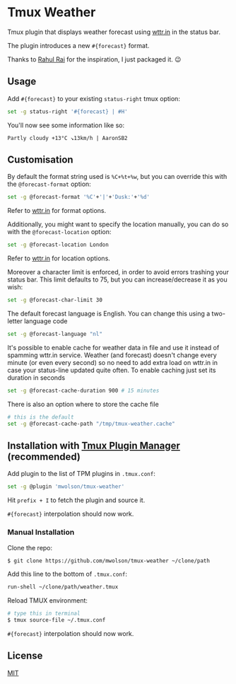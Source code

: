 # Tmux Weather

Tmux plugin that displays weather forecast using [wttr.in](http://wttr.in) in the status bar.

The plugin introduces a new `#{forecast}` format.

Thanks to [Rahul Rai](https://github.com/rahulrai-in) for the inspiration, I just packaged it. 😉

## Usage

Add `#{forecast}` to your existing `status-right` tmux option:

```bash
set -g status-right '#{forecast} | #H'
```

You'll now see some information like so:

```
Partly cloudy +13°C ↘13km/h | AaronSB2
```

## Customisation

By default the format string used is `%C+%t+%w`, but you can override this with the `@forecast-format` option:

```bash
set -g @forecast-format '%C'+'|'+'Dusk:'+'%d'
```

Refer to [wttr.in](http://wttr.in) for format options.

Additionally, you might want to specify the location manually, you can do so with the `@forecast-location` option:

```bash
set -g @forecast-location London
```

Refer to [wttr.in](https://wttr.in/:help) for location options.

Moreover a character limit is enforced, in order to avoid errors trashing your status bar.
This limit defaults to 75, but you can increase/decrease it as you wish:

```bash
set -g @forecast-char-limit 30
```

The default forecast language is English. You can change this using a two-letter language code

```bash
set -g @forecast-language "nl"
```

It's possible to enable cache for weather data in file and use it instead of spamming wttr.in
service. Weather (and forecast) doesn't change every minute (or even every second) so no need to add
extra load on wttr.in in case your status-line updated quite often.
To enable caching just set its duration in seconds

```bash
set -g @forecast-cache-duration 900 # 15 minutes
```

There is also an option where to store the cache file

```bash
# this is the default
set -g @forecast-cache-path "/tmp/tmux-weather.cache"
```

## Installation with [Tmux Plugin Manager](https://github.com/tmux-plugins/tpm) (recommended)

Add plugin to the list of TPM plugins in `.tmux.conf`:

```bash
set -g @plugin 'mwolson/tmux-weather'
```

Hit `prefix + I` to fetch the plugin and source it.

`#{forecast}` interpolation should now work.

### Manual Installation

Clone the repo:

```bash
$ git clone https://github.com/mwolson/tmux-weather ~/clone/path
```

Add this line to the bottom of `.tmux.conf`:

```bash
run-shell ~/clone/path/weather.tmux
```

Reload TMUX environment:

```bash
# type this in terminal
$ tmux source-file ~/.tmux.conf
```

`#{forecast}` interpolation should now work.

## License

[MIT](LICENSE)
